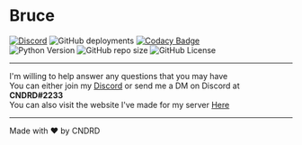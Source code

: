 # Bruce  

[![Discord](https://discordapp.com/api/guilds/402356550133350411/widget.png?style=shield)](https://discord.gg/sXDbtp4)
![GitHub deployments](https://img.shields.io/github/deployments/CNDRD/Bruce/bruce-discord?label=Deployment&logo=heroku)
[![Codacy Badge](https://api.codacy.com/project/badge/Grade/fbf1a0369b054703a5a337ea37f588c3)](https://app.codacy.com/gh/CNDRD/Bruce)  
![Python Version](https://img.shields.io/badge/python-3.10-blue.svg?logo=python)
![GitHub repo size](https://img.shields.io/github/repo-size/CNDRD/bruce)
![GitHub License](https://img.shields.io/github/license/CNDRD/bruce)  

---  

I'm willing to help answer any questions that you may have  
You can either join my [Discord](https://discord.com/invite/sXDbtp4) or send me a DM on Discord at __CNDRD#2233__  
You can also visit the website I've made for my server [Here](https://diskito.eu)

---  

Made with ❤️ by CNDRD
